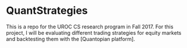 # QuantStrategies

This is a repo for the UROC CS research program in Fall 2017.  For this 
project, I will be evaluating different trading strategies for equity markets 
and backtesting them with the [Quantopian platform].

[QuantConnect platform]:https://www.quantconnect.com


